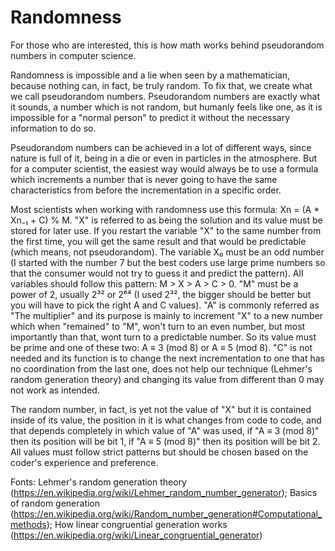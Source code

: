 # Randomness
For those who are interested, this is how math works behind pseudorandom numbers in computer science.

  Randomness is impossible and a lie when seen by a mathematician, because nothing can, in fact, be truly random. To fix that, we create what we call pseudorandom numbers. Pseudorandom numbers are exactly what it sounds, a number which is not random, but humanly feels like one, as it is impossible for a "normal person" to predict it without the necessary information to do so. 
  
  Pseudorandom numbers can be achieved in a lot of different ways, since nature is full of it, being in a die or even in particles in the atmosphere. But for a computer scientist, the easiest way would always be to use a formula which increments a number that is never going to have the same characteristics from before the incrementation in a specific order. 
  
  Most scientists when working with randomness use this formula: Xn = (A * Xn₋₁ + C) % M. "X" is referred to as being the solution and its value must be stored for later use. If you restart the variable "X" to the same number from the first time, you will get the same result and that would be predictable (which means, not pseudorandom). The variable X₀ must be an odd number (I started with the number 7 but the best coders use large prime numbers so that the consumer would not try to guess it and predict the pattern). All variables should follow this pattern: M > X > A > C > 0. "M" must be a power of 2, usually 2³² or 2⁶⁴ (I used 2³², the bigger should be better but you will have to pick the right A and C values). "A" is commonly referred as "The multiplier" and its purpose is mainly to increment "X" to a new number which when "remained" to "M", won't turn to an even number, but most importantly than that, wont turn to a predictable number. So its value must be prime and one of these two: A ≡ 3 (mod 8) or A ≡ 5 (mod 8). "C" is not needed and its function is to change the next incrementation to one that has no coordination from the last one, does not help our technique (Lehmer's random generation theory) and changing its value from different than 0 may not work as intended. 
  
  The random number, in fact, is yet not the value of "X" but it is contained inside of its value, the position in it is what changes from code to code, and that depends completely in which value of "A" was used, if "A ≡ 3 (mod 8)" then its position will be bit 1, if "A ≡ 5 (mod 8)" then its position will be bit 2. All values must follow strict patterns but should be chosen based on the coder's experience and preference.

Fonts: Lehmer's random generation theory (https://en.wikipedia.org/wiki/Lehmer_random_number_generator); Basics of random generation (https://en.wikipedia.org/wiki/Random_number_generation#Computational_methods); How linear congruential generation works (https://en.wikipedia.org/wiki/Linear_congruential_generator)
